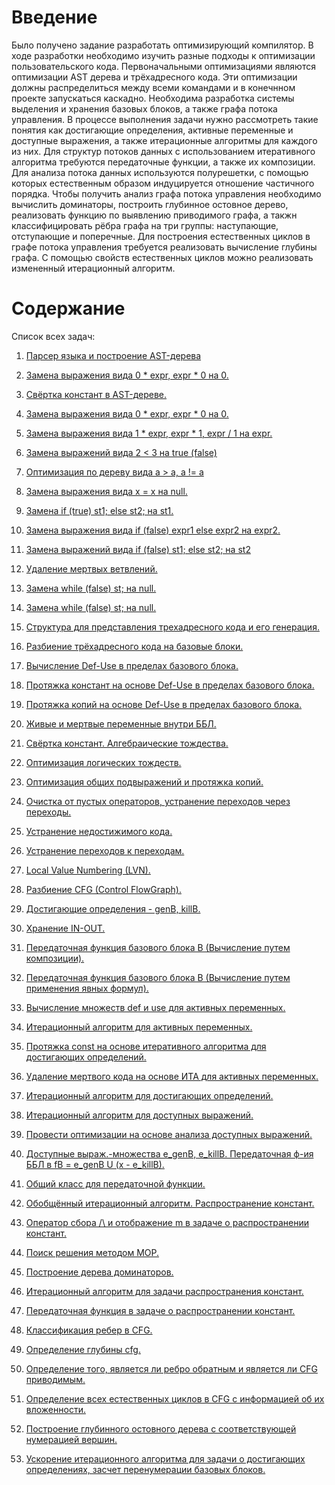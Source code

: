 # Введение

Было получено задание разработать оптимизирующий компилятор. В ходе разработки необходимо изучить разные подходы к оптимизации пользовательского кода. Первоначальными оптимизациями являются оптимизации AST дерева и трёхадресного кода. Эти оптимизации должны распределиться между всеми командами и в конечнном проекте запускаться каскадно. Необходима разработка системы выделения и хранения базовых блоков, а также графа потока управления. В процессе выполнения задачи нужно рассмотреть такие понятия как достигающие определения, активные переменные и доступные выражения, а также итерационные алгоритмы для каждого из них. Для структур потоков данных с использованием итеративного алгоритма требуются передаточные функции, а также их композиции. Для анализа потока данных используются полурешетки, с помощью которых естественным образом индуцируется отношение частичного порядка. Чтобы получить анализ графа потока управления необходимо вычислить доминаторы, построить глубинное остовное дерево, реализовать функцию по выявлению приводимого графа, а такжн классифицировать рёбра графа на три группы: наступающие, отступающие и поперечные. Для построения естественных циклов в графе потока управления требуется реализовать вычисление глубины графа. С помощью свойств естественных циклов можно реализовать измененный итерационный алгоритм.


# Cодержание
Список всех задач:
1. [Парсер языка и построение AST-дерева](#Парсер-языка-и-построение-AST-дерева)
1. [Замена выражения вида 0 * expr, expr * 0 на 0.](#Замена-выражения-вида-0-*-expr,-expr-*-0-на-0.)
1. [Cвёртка констант в AST-дереве.](#Cвёртка-констант-в-AST-дереве.)
1. [Замена выражения вида 0 * expr, expr * 0 на 0.](#Замена-выражения-вида-0-*-expr,-expr-*-0-на-0.)
1. [Замена выражения вида 1 * expr, expr * 1, expr / 1 на expr.](#Замена-выражения-вида-1-*-expr,-expr-*-1,-expr-/-1-на-expr.)
1. [Замена выражений вида 2 < 3 на true (false)](#Замена-выражений-вида-2-<-3-на-true-(false))
1. [Оптимизация по дереву вида a > a, a != a](#Оптимизация-по-дереву-вида-a->-a,-a-!=-a)
1. [Замена выражения вида x = x на null.](#Замена-выражения-вида-x-=-x-на-null.)
1. [Замена if (true) st1; else st2; на st1.](#Замена-if-(true)-st1;-else-st2;-на-st1.)
1. [Замена выражения вида if (false) expr1 else expr2 на expr2.](#Замена-выражения-вида-if-(false)-expr1-else-expr2-на-expr2.)
1. [Замена выражений вида if (false) st1; else st2; на st2](#Замена-выражений-вида-if-(false)-st1;-else-st2;-на-st2)
1. [Удаление мертвых ветвлений.](#Удаление-мертвых-ветвлений.)
1. [Замена while (false) st; на null.](#Замена-while-(false)-st;-на-null.)
1. [Замена while (false) st; на null.](#Замена-while-(false)-st;-на-null.)
1. [Структура для представления трехадресного кода и его генерация.](#Структура-для-представления-трехадресного-кода-и-его-генерация.)
1. [Разбиение трёхадресного кода на базовые блоки.](#Разбиение-трёхадресного-кода-на-базовые-блоки.)
1. [Вычисление Def-Use в пределах базового блока.](#Вычисление-Def-Use-в-пределах-базового-блока.)

1. [Протяжка констант на основе Def-Use в пределах базового блока.](#Протяжка-констант-на-основе-Def-Use-в-пределах-базового-блока.)

1. [Протяжка копий на основе Def-Use в пределах базового блока.](#Протяжка-копий-на-основе-Def-Use-в-пределах-базового-блока.)
1. [Живые и мертвые переменные внутри ББЛ.](#Живые-и-мертвые-переменные-внутри-ББЛ.)

1. [Свёртка констант. Алгебраические тождества.](#Свёртка-констант.-Алгебраические-тождества.)

1. [Оптимизация логических тождеств.](#Оптимизация-логических-тождеств.)

1. [Оптимизация общих подвыражений и протяжка копий.](#Оптимизация-общих-подвыражений-и-протяжка-копий.)

2. [Очистка от пустых операторов, устранение переходов через переходы.](#Очистка-от-пустых-операторов,-устранение-переходов-через-переходы.)

1. [Устранение недостижимого кода.](#Устранение-недостижимого-кода.)

1. [Устранение переходов к переходам.](#Устранение-переходов-к-переходам)

1. [Local Value Numbering (LVN).](#Local-Value-Numbering-(LVN).)

1. [Разбиение CFG (Control FlowGraph).](#Разбиение-CFG-(Control-FlowGraph).)

1. [Достигающие определения - genB, killB.](#Достигающие-определения-genB,-killB.)

1. [Хранение IN-OUT.](#Хранение-IN-OUT.)

1. [Передаточная функция базового блока В (Вычисление путем композиции).](#Передаточная-функция-базового-блока-В-(Вычисление-путем-композиции).)

1. [Передаточная функция базового блока В (Вычисление путем применения явных формул).](#Передаточная-функция-базового-блока-В-(Вычисление-путем-применения-явных-формул).)

1. [Вычисление множеств def и use для активных переменных.](#Вычисление-множеств-def-и-use-для-активных-переменных.)

1. [Итерационный алгоритм для активных переменных.](#Итерационный-алгоритм-для-активных-переменных.)

1. [Протяжка const на основе итеративного алгоритма для достигающих определений.](#Протяжка-const-на-основе-итеративного-алгоритма-для-достигающих-определений.)

1. [Удаление мертвого кода на основе ИТА для активных переменных.](#Удаление-мертвого-кода-на-основе-ИТА-для-активных-переменных.)

1. [Итерационный алгоритм для достигающих определений.](#Итерационный-алгоритм-для-достигающих-определений.)

1. [Итерационный алгоритм для доступных выражений.](#Итерационный-алгоритм-для-доступных-выражений.)

1. [Провести оптимизации на основе анализа доступных выражений.](#Провести-оптимизации-на-основе-анализа-доступных-выражений.)

1. [Доступные выраж.-множества e_genB, e_killB. Передаточная ф-ия ББЛ в fB = e_genB U (x - e_killB).](#Доступные-выраж.-множества-e_genB,-e_killB.-Передаточная-ф-ия-ББЛ-в-fB-=-e_genB-U-(x-e_killB).)

1. [Общий класс для передаточной функции.](#Общий-класс-для-передаточной-функции.)

1. [Обобщённый итерационный алгоритм. Распространение констант.](#Обобщённый-итерационный-алгоритм.-Распространение-констант.)

1. [Оператор сбора /\ и отображение m в задаче о распространении констант.](#Оператор-сбора-/\-и-отображение-m-в-задаче-о-распространении-констант.)

1. [Поиск решения методом MOP.](#Поиск-решения-методом-MOP.)

1. [Построение дерева доминаторов.](#Построение-дерева-доминаторов.)

1. [Итерационный алгоритм для задачи распространения констант.](#Итерационный-алгоритм-для-задачи-распространения-констант.)

1. [Передаточная функция в задаче о распространении констант.](#Передаточная-функция-в-задаче-о-распространении-констант.)

1. [Классификация ребер в CFG.](#Классификация-ребер-в-CFG.)

1. [Определение глубины cfg.](#Определение-глубины-cfg.)

1. [Определение того, является ли ребро обратным и является ли CFG приводимым.](#Определение-того,-является-ли-ребро-обратимым-и-является-ли-CFG-приводимым.
)
1. [Определение всех естественных циклов в CFG с информацией об их вложенности.](#Определение-всех-естественных-циклов-в-CFG-с-информацией-об-их-вложенности.)

1. [Построение глубинного остовного дерева с соответствующей нумерацией вершин.](#Построение-глубинного-остовного-дерева-с-соответствующей-нумерацией-вершин.)

1. [Ускорение итерационного алгоритма для задачи о достигающих определениях, засчет перенумерации базовых блоков.](#Ускорение-итерационного-алгоритма-для-задачи-о-достигающих-определениях,-засчет-перенумерации-базовых-блоков.)
